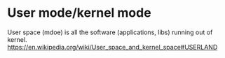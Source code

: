 # User mode/kernel mode
User space (mdoe) is all the software (applications, libs) running out of kernel.
https://en.wikipedia.org/wiki/User_space_and_kernel_space#USERLAND


